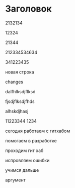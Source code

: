 # Заголовок

2132134 

12324

21344

212334534634

341223435

новая строка

changes

dalfhlksdjflksd

fjsdjflksdjfhds

alhskdjhasj

11223344
1234

сегодня работаем с гитхабом

помогаем в разработке

проходим гит хаб

испровляем ошибки

учимся дальше

аргумент


